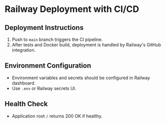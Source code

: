 # Railway Deployment with CI/CD

## Deployment Instructions

1. Push to `main` branch triggers the CI pipeline.
2. After tests and Docker build, deployment is handled by Railway's GitHub integration.

## Environment Configuration

- Environment variables and secrets should be configured in Railway dashboard.
- Use `.env` or Railway secrets UI.

## Health Check

- Application root `/` returns 200 OK if healthy.
